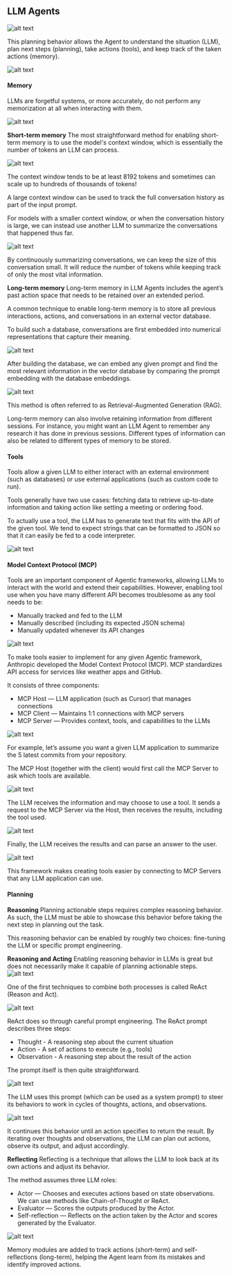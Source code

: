 ## LLM Agents

![alt text](../images/agent-1.png)

This planning behavior allows the Agent to understand the situation (LLM), plan next steps (planning), take actions (tools), and keep track of the taken actions (memory).

![alt text](../images/agent-2.png)

#### Memory
LLMs are forgetful systems, or more accurately, do not perform any memorization at all when interacting with them.

![alt text](../images/agent-3.png)

**Short-term memory**
The most straightforward method for enabling short-term memory is to use the model's context window, which is essentially the number of tokens an LLM can process.

![alt text](../images/agent-4.png)

The context window tends to be at least 8192 tokens and sometimes can scale up to hundreds of thousands of tokens!

A large context window can be used to track the full conversation history as part of the input prompt.

For models with a smaller context window, or when the conversation history is large, we can instead use another LLM to summarize the conversations that happened thus far.

![alt text](../images/agent-5.png)

By continuously summarizing conversations, we can keep the size of this conversation small. It will reduce the number of tokens while keeping track of only the most vital information.

**Long-term memory**
Long-term memory in LLM Agents includes the agent’s past action space that needs to be retained over an extended period.

A common technique to enable long-term memory is to store all previous interactions, actions, and conversations in an external vector database.

To build such a database, conversations are first embedded into numerical representations that capture their meaning.

![alt text](../images/agent-6.png)

After building the database, we can embed any given prompt and find the most relevant information in the vector database by comparing the prompt embedding with the database embeddings.

![alt text](../images/agent-7.png)

This method is often referred to as Retrieval-Augmented Generation (RAG).

Long-term memory can also involve retaining information from different sessions. For instance, you might want an LLM Agent to remember any research it has done in previous sessions. Different types of information can also be related to different types of memory to be stored.

#### Tools
Tools allow a given LLM to either interact with an external environment (such as databases) or use external applications (such as custom code to run).

Tools generally have two use cases: fetching data to retrieve up-to-date information and taking action like setting a meeting or ordering food.

To actually use a tool, the LLM has to generate text that fits with the API of the given tool. We tend to expect strings that can be formatted to JSON so that it can easily be fed to a code interpreter.

![alt text](../images/agent-8.png)

#### Model Context Protocol (MCP)
Tools are an important component of Agentic frameworks, allowing LLMs to interact with the world and extend their capabilities. However, enabling tool use when you have many different API becomes troublesome as any tool needs to be:
- Manually tracked and fed to the LLM
- Manually described (including its expected JSON schema)
- Manually updated whenever its API changes

![alt text](../images/agent-9.png)

To make tools easier to implement for any given Agentic framework, Anthropic developed the Model Context Protocol (MCP). MCP standardizes API access for services like weather apps and GitHub.

It consists of three components:
- MCP Host — LLM application (such as Cursor) that manages connections
- MCP Client — Maintains 1:1 connections with MCP servers
- MCP Server — Provides context, tools, and capabilities to the LLMs

![alt text](../images/agent-10.png)

For example, let’s assume you want a given LLM application to summarize the 5 latest commits from your repository.

The MCP Host (together with the client) would first call the MCP Server to ask which tools are available.

![alt text](../images/agent-11.png)

The LLM receives the information and may choose to use a tool. It sends a request to the MCP Server via the Host, then receives the results, including the tool used.

![alt text](../images/agent-12.png)

Finally, the LLM receives the results and can parse an answer to the user.

![alt text](../images/agent-13.png)

This framework makes creating tools easier by connecting to MCP Servers that any LLM application can use. 

#### Planning

**Reasoning**
Planning actionable steps requires complex reasoning behavior. As such, the LLM must be able to showcase this behavior before taking the next step in planning out the task.

This reasoning behavior can be enabled by roughly two choices: fine-tuning the LLM or specific prompt engineering.

**Reasoning and Acting**
Enabling reasoning behavior in LLMs is great but does not necessarily make it capable of planning actionable steps.
![alt text](../images/agent-14.png)

One of the first techniques to combine both processes is called ReAct (Reason and Act).

![alt text](../images/agent-15.png)

ReAct does so through careful prompt engineering. The ReAct prompt describes three steps:

- Thought - A reasoning step about the current situation
- Action - A set of actions to execute (e.g., tools)
- Observation - A reasoning step about the result of the action

The prompt itself is then quite straightforward.

![alt text](../images/agent-16.png)

The LLM uses this prompt (which can be used as a system prompt) to steer its behaviors to work in cycles of thoughts, actions, and observations.

![alt text](../images/agent-17.png)

It continues this behavior until an action specifies to return the result. By iterating over thoughts and observations, the LLM can plan out actions, observe its output, and adjust accordingly.

**Reflecting**
Reflecting is a technique that allows the LLM to look back at its own actions and adjust its behavior.

The method assumes three LLM roles:
- Actor — Chooses and executes actions based on state observations. We can use methods like Chain-of-Thought or ReAct.
- Evaluator — Scores the outputs produced by the Actor.
- Self-reflection — Reflects on the action taken by the Actor and scores generated by the Evaluator.

![alt text](../images/agent-18.png)

Memory modules are added to track actions (short-term) and self-reflections (long-term), helping the Agent learn from its mistakes and identify improved actions.


















